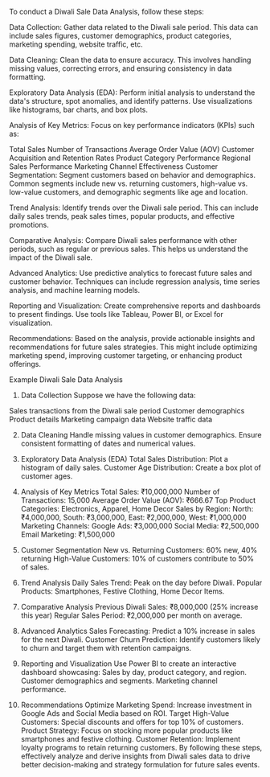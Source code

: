 To conduct a Diwali Sale Data Analysis, follow these steps:

Data Collection: Gather data related to the Diwali sale period. This data can include sales figures, customer demographics, product categories, marketing spending, website traffic, etc.

Data Cleaning: Clean the data to ensure accuracy. This involves handling missing values, correcting errors, and ensuring consistency in data formatting.

Exploratory Data Analysis (EDA): Perform initial analysis to understand the data's structure, spot anomalies, and identify patterns. Use visualizations like histograms, bar charts, and box plots.

Analysis of Key Metrics: Focus on key performance indicators (KPIs) such as:

Total Sales
Number of Transactions
Average Order Value (AOV)
Customer Acquisition and Retention Rates
Product Category Performance
Regional Sales Performance
Marketing Channel Effectiveness
Customer Segmentation: Segment customers based on behavior and demographics. Common segments include new vs. returning customers, high-value vs. low-value customers, and demographic segments like age and location.

Trend Analysis: Identify trends over the Diwali sale period. This can include daily sales trends, peak sales times, popular products, and effective promotions.

Comparative Analysis: Compare Diwali sales performance with other periods, such as regular or previous sales. This helps us understand the impact of the Diwali sale.

Advanced Analytics: Use predictive analytics to forecast future sales and customer behavior. Techniques can include regression analysis, time series analysis, and machine learning models.

Reporting and Visualization: Create comprehensive reports and dashboards to present findings. Use tools like Tableau, Power BI, or Excel for visualization.

Recommendations: Based on the analysis, provide actionable insights and recommendations for future sales strategies. This might include optimizing marketing spend, improving customer targeting, or enhancing product offerings.

Example Diwali Sale Data Analysis
1. Data Collection
Suppose we have the following data:

Sales transactions from the Diwali sale period
Customer demographics
Product details
Marketing campaign data
Website traffic data

2. Data Cleaning
Handle missing values in customer demographics.
Ensure consistent formatting of dates and numerical values.

4. Exploratory Data Analysis (EDA)
Total Sales Distribution: Plot a histogram of daily sales.
Customer Age Distribution: Create a box plot of customer ages.

6. Analysis of Key Metrics
Total Sales: ₹10,000,000
Number of Transactions: 15,000
Average Order Value (AOV): ₹666.67
Top Product Categories: Electronics, Apparel, Home Decor
Sales by Region: North: ₹4,000,000, South: ₹3,000,000, East: ₹2,000,000, West: ₹1,000,000
Marketing Channels:
Google Ads: ₹3,000,000
Social Media: ₹2,500,000
Email Marketing: ₹1,500,000

8. Customer Segmentation
New vs. Returning Customers: 60% new, 40% returning
High-Value Customers: 10% of customers contribute to 50% of sales.

10. Trend Analysis
Daily Sales Trend: Peak on the day before Diwali.
Popular Products: Smartphones, Festive Clothing, Home Decor Items.

12. Comparative Analysis
Previous Diwali Sales: ₹8,000,000 (25% increase this year)
Regular Sales Period: ₹2,000,000 per month on average.

14. Advanced Analytics
Sales Forecasting: Predict a 10% increase in sales for the next Diwali.
Customer Churn Prediction: Identify customers likely to churn and target them with retention campaigns.

16. Reporting and Visualization
Use Power BI to create an interactive dashboard showcasing:
Sales by day, product category, and region.
Customer demographics and segments.
Marketing channel performance.

18. Recommendations
Optimize Marketing Spend: Increase investment in Google Ads and Social Media based on ROI.
Target High-Value Customers: Special discounts and offers for top 10% of customers.
Product Strategy: Focus on stocking more popular products like smartphones and festive clothing.
Customer Retention: Implement loyalty programs to retain returning customers.
By following these steps, effectively analyze and derive insights from Diwali sales data to drive better decision-making and strategy formulation for future sales events.
